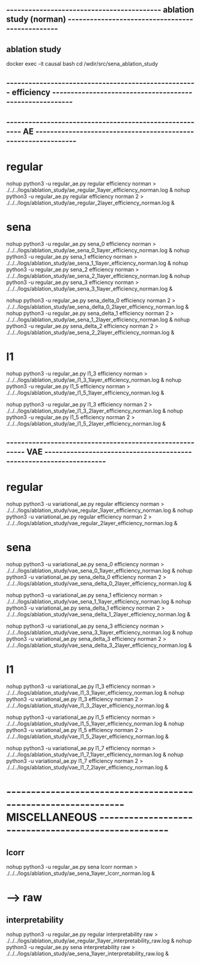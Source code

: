 

## ------------------------------------------ ablation study (norman) ------------------------------------------------
## ablation study
docker exec -it causal bash
cd /wdir/src/sena_ablation_study


## ---------------------------------------------------- efficiency --------------------------------------------------------

## ------------------------------------------------------- AE --------------------------------------------------------------

# regular
nohup python3 -u regular_ae.py regular efficiency norman > ./../../logs/ablation_study/ae_regular_1layer_efficiency_norman.log &
nohup python3 -u regular_ae.py regular efficiency norman 2 > ./../../logs/ablation_study/ae_regular_2layer_efficiency_norman.log &

# sena
nohup python3 -u regular_ae.py sena_0 efficiency norman > ./../../logs/ablation_study/ae_sena_0_1layer_efficiency_norman.log &
nohup python3 -u regular_ae.py sena_1 efficiency norman > ./../../logs/ablation_study/ae_sena_1_1layer_efficiency_norman.log &
nohup python3 -u regular_ae.py sena_2 efficiency norman > ./../../logs/ablation_study/ae_sena_2_1layer_efficiency_norman.log &
nohup python3 -u regular_ae.py sena_3 efficiency norman > ./../../logs/ablation_study/ae_sena_3_1layer_efficiency_norman.log &

nohup python3 -u regular_ae.py sena_delta_0 efficiency norman 2 > ./../../logs/ablation_study/ae_sena_delta_0_2layer_efficiency_norman.log &
nohup python3 -u regular_ae.py sena_delta_1 efficiency norman 2 > ./../../logs/ablation_study/ae_sena_1_2layer_efficiency_norman.log &
nohup python3 -u regular_ae.py sena_delta_2 efficiency norman 2 > ./../../logs/ablation_study/ae_sena_2_2layer_efficiency_norman.log &

# l1
nohup python3 -u regular_ae.py l1_3 efficiency norman > ./../../logs/ablation_study/ae_l1_3_1layer_efficiency_norman.log &
nohup python3 -u regular_ae.py l1_5 efficiency norman > ./../../logs/ablation_study/ae_l1_5_1layer_efficiency_norman.log &

nohup python3 -u regular_ae.py l1_3 efficiency norman 2 > ./../../logs/ablation_study/ae_l1_3_2layer_efficiency_norman.log &
nohup python3 -u regular_ae.py l1_5 efficiency norman 2 > ./../../logs/ablation_study/ae_l1_5_2layer_efficiency_norman.log &

## -------------------------------------------------------- VAE -------------------------------------------------------------------
# regular
nohup python3 -u variational_ae.py regular efficiency norman > ./../../logs/ablation_study/vae_regular_1layer_efficiency_norman.log &
nohup python3 -u variational_ae.py regular efficiency norman 2 > ./../../logs/ablation_study/vae_regular_2layer_efficiency_norman.log &

# sena
nohup python3 -u variational_ae.py sena_0 efficiency norman > ./../../logs/ablation_study/vae_sena_0_1layer_efficiency_norman.log &
nohup python3 -u variational_ae.py sena_delta_0 efficiency norman 2 > ./../../logs/ablation_study/vae_sena_delta_0_2layer_efficiency_norman.log &

nohup python3 -u variational_ae.py sena_1 efficiency norman > ./../../logs/ablation_study/vae_sena_1_1layer_efficiency_norman.log &
nohup python3 -u variational_ae.py sena_delta_1 efficiency norman 2 > ./../../logs/ablation_study/vae_sena_delta_1_2layer_efficiency_norman.log &

nohup python3 -u variational_ae.py sena_3 efficiency norman > ./../../logs/ablation_study/vae_sena_3_1layer_efficiency_norman.log &
nohup python3 -u variational_ae.py sena_delta_3 efficiency norman 2 > ./../../logs/ablation_study/vae_sena_delta_3_2layer_efficiency_norman.log &

# l1
nohup python3 -u variational_ae.py l1_3 efficiency norman > ./../../logs/ablation_study/vae_l1_3_1layer_efficiency_norman.log &
nohup python3 -u variational_ae.py l1_3 efficiency norman 2 > ./../../logs/ablation_study/vae_l1_3_2layer_efficiency_norman.log &

nohup python3 -u variational_ae.py l1_5 efficiency norman > ./../../logs/ablation_study/vae_l1_5_1layer_efficiency_norman.log &
nohup python3 -u variational_ae.py l1_5 efficiency norman 2 > ./../../logs/ablation_study/vae_l1_5_2layer_efficiency_norman.log &

nohup python3 -u variational_ae.py l1_7 efficiency norman > ./../../logs/ablation_study/vae_l1_7_1layer_efficiency_norman.log &
nohup python3 -u variational_ae.py l1_7 efficiency norman 2 > ./../../logs/ablation_study/vae_l1_7_2layer_efficiency_norman.log &


# -------------------------------------------------------------- MISCELLANEOUS ----------------------------------------------------
 
## lcorr
nohup python3 -u regular_ae.py sena lcorr norman > ./../../logs/ablation_study/ae_sena_1layer_lcorr_norman.log &

# --> raw

## interpretability
nohup python3 -u regular_ae.py regular interpretability raw > ./../../logs/ablation_study/ae_regular_1layer_interpretability_raw.log &
nohup python3 -u regular_ae.py sena interpretability raw > ./../../logs/ablation_study/ae_sena_1layer_interpretability_raw.log &

